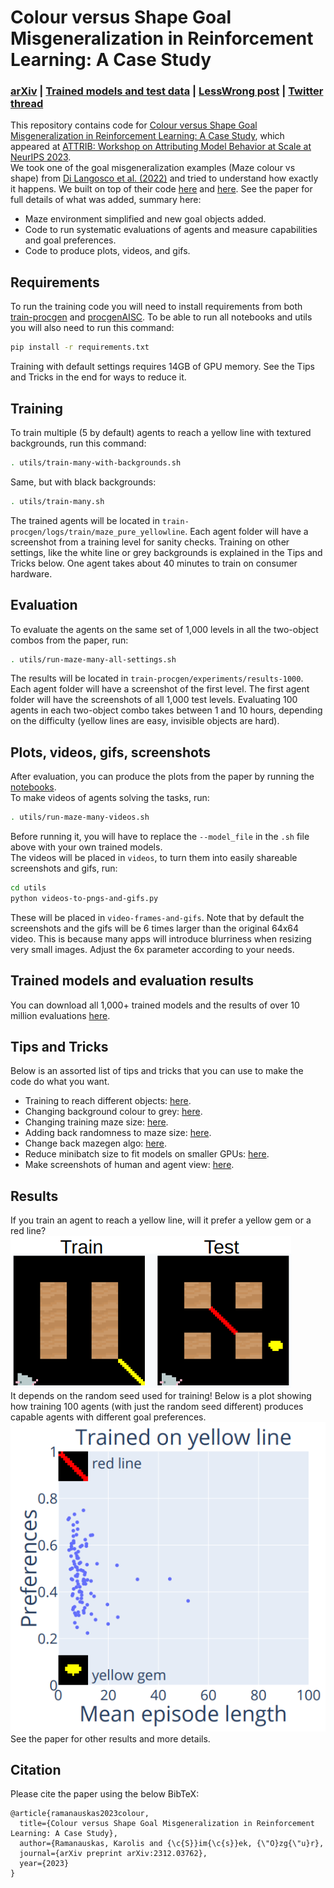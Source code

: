 # Colour versus Shape Goal Misgeneralization in Reinforcement Learning: A Case Study
### [arXiv](https://arxiv.org/abs/2312.03762) | [Trained models and test data](https://zenodo.org/records/10200914) | [LessWrong post](https://www.lesswrong.com/posts/G5WjQZL5MqHftsh7D/colour-versus-shape-goal-misgeneralization-in-reinforcement) | [Twitter thread](https://twitter.com/Karolis_Ram/status/1733111006639911024)

This repository contains code for [Colour versus Shape Goal Misgeneralization in Reinforcement Learning: A Case Study](https://arxiv.org/abs/2312.03762), which appeared at [ATTRIB: Workshop on Attributing Model Behavior at Scale at NeurIPS 2023](https://attrib-workshop.cc/).  
We took one of the goal misgeneralization examples (Maze colour vs shape) from [Di Langosco et al. (2022)](https://arxiv.org/abs/2105.14111) and tried to understand how exactly it happens.  We built on top of their code [here](https://github.com/JacobPfau/procgenAISC) and [here](https://github.com/jbkjr/train-procgen-pytorch). See the paper for full details of what was added, summary here:
- Maze environment simplified and new goal objects added. 
- Code to run systematic evaluations of agents and measure capabilities and goal preferences.
- Code to produce plots, videos, and gifs.

## Requirements

To run the training code you will need to install requirements from both [train-procgen](https://github.com/KarolisRam/train-procgen/tree/53856baa18551a2ea904fb383b1668eaf17bf04e) and [procgenAISC](https://github.com/KarolisRam/procgenAISC/tree/abaf50027692460a216cf6ef7c2c044ce53dab0c). To be able to run all notebooks and utils you will also need to run this command:
```bash
pip install -r requirements.txt
```
Training with default settings requires 14GB of GPU memory. See the Tips and Tricks in the end for ways to reduce it.

## Training

To train multiple (5 by default) agents to reach a yellow line with textured backgrounds, run this command:
```bash
. utils/train-many-with-backgrounds.sh 
```
Same, but with black backgrounds:
```bash
. utils/train-many.sh
```
The trained agents will be located in `train-procgen/logs/train/maze_pure_yellowline`. Each agent folder will have a screenshot from a training level for sanity checks. Training on other settings, like the white line or grey backgrounds is explained in the Tips and Tricks below. One agent takes about 40 minutes to train on consumer hardware.

## Evaluation

To evaluate the agents on the same set of 1,000 levels in all the two-object combos from the paper, run:

```bash
. utils/run-maze-many-all-settings.sh 
```

The results will be located in `train-procgen/experiments/results-1000`. Each agent folder will have a screenshot of the first level. The first agent folder will have the screenshots of all 1,000 test levels. Evaluating 100 agents in each two-object combo takes between 1 and 10 hours, depending on the difficulty (yellow lines are easy, invisible objects are hard).

## Plots, videos, gifs, screenshots

After evaluation, you can produce the plots from the paper by running the [notebooks](notebooks).  
To make videos of agents solving the tasks, run:
```bash
. utils/run-maze-many-videos.sh
```
Before running it, you will have to replace the `--model_file` in the `.sh` file above with your own trained models.  
The videos will be placed in `videos`, to turn them into easily shareable screenshots and gifs, run:
```bash
cd utils
python videos-to-pngs-and-gifs.py
```
These will be placed in `video-frames-and-gifs`.
Note that by default the screenshots and the gifs will be 6 times larger than the original 64x64 video. This is because many apps will introduce blurriness when resizing very small images. Adjust the 6x parameter according to your needs. 

## Trained models and evaluation results

You can download all 1,000+ trained models and the results of over 10 million evaluations [here](https://zenodo.org/records/10200914).

## Tips and Tricks

Below is an assorted list of tips and tricks that you can use to make the code do what you want.
- Training to reach different objects: [here](https://github.com/KarolisRam/procgenAISC/blob/abaf50027692460a216cf6ef7c2c044ce53dab0c/procgen/src/games/maze_pure_yellowline.cpp#L35).
- Changing background colour to grey: [here](https://github.com/KarolisRam/procgenAISC/blob/abaf50027692460a216cf6ef7c2c044ce53dab0c/procgen/src/basic-abstract-game.cpp#L980).
- Changing training maze size: [here](https://github.com/KarolisRam/procgenAISC/blob/abaf50027692460a216cf6ef7c2c044ce53dab0c/procgen/src/games/maze_pure_yellowline.cpp#L45).
- Adding back randomness to maze size: [here](https://github.com/KarolisRam/procgenAISC/blob/abaf50027692460a216cf6ef7c2c044ce53dab0c/procgen/src/games/maze_pure_yellowline.cpp#L62).
- Change back mazegen algo: [here](https://github.com/KarolisRam/procgenAISC/blob/abaf50027692460a216cf6ef7c2c044ce53dab0c/procgen/src/games/maze_pure_yellowline.cpp#L75).
- Reduce minibatch size to fit models on smaller GPUs: [here](https://github.com/KarolisRam/train-procgen/blob/53856baa18551a2ea904fb383b1668eaf17bf04e/hyperparams/procgen/config.yml#L87).
- Make screenshots of human and agent view: [here](https://github.com/KarolisRam/procgenAISC/blob/abaf50027692460a216cf6ef7c2c044ce53dab0c/procgen/interactive.py#L18).

## Results

If you train an agent to reach a yellow line, will it prefer a yellow gem or a red line?    
![maze train and test levels](img/maze-train-test.png)  
It depends on the random seed used for training! Below is a plot showing how training 100 agents (with just the random seed different) produces capable agents with different goal preferences.     
![maze preferences vs capabilities](img/maze-preferences-capabilities.png)  
See the paper for other results and more details.  

## Citation

Please cite the paper using the below BibTeX:

```
@article{ramanauskas2023colour,
  title={Colour versus Shape Goal Misgeneralization in Reinforcement Learning: A Case Study},
  author={Ramanauskas, Karolis and {\c{S}}im{\c{s}}ek, {\"O}zg{\"u}r},
  journal={arXiv preprint arXiv:2312.03762},
  year={2023}
}
```
